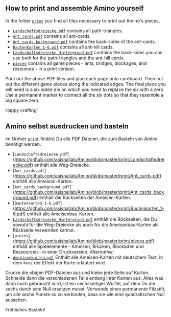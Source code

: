 ## How to print and assemble Amino yourself

In the folder [`print`](https://github.com/asishallab/Amino/tree/master/print) you find all files necessary to print out Amino's pieces.

* [`Landschaftsdreiecke.pdf`](https://github.com/asishallab/Amino/blob/master/print/Landschaftsdreiecke.pdf) contains all path-triangles.
* [`Ant_cards.pdf`](https://github.com/asishallab/Amino/blob/master/print/Ant_cards.pdf) contains all ant-cards.
* [`Ant_cards_background.pdf`](https://github.com/asishallab/Amino/blob/master/print/Ant_cards_background.pdf) contains the back-sides of the ant-cards.
* [`Bautenkarten_1-6.pdf`](https://github.com/asishallab/Amino/blob/master/print/Bautenkarten_1-6.pdf) contains all ant-hill cards.
* [`Landschaftsdreiecke_Hintergrund.pdf`](https://github.com/asishallab/Amino/blob/master/print/Landschaftsdreiecke_Hintergrund.pdf) contains the back-sides you can use both for the path-triangles and the ant-hill cards.
* [`pieces`](https://github.com/asishallab/Amino/blob/master/print/pieces.pdf) contains all game pieces - ants, bridges, blockages, and resources - in a print version. 

Print out the above PDF files and glue each page onto cardboard. Then cut out the different game pieces along the indicated edges. The final piece you will need is a six sided die on which you need to replace the six with a zero. Use a permanent marker to connect all the six dots so that they resemble a big square zero.

Happy crafting!

## Amino selbst ausdrucken und basteln

Im Ordner [`print`](https://github.com/asishallab/Amino/tree/master/print) findest Du alle PDF Dateien, die zum Basteln von Amino benötigt werden.

* [`Landschaftsdreiecke.pdf`] (https://github.com/asishallab/Amino/blob/master/print/Landschaftsdreiecke.pdf) enthält alle Weg-Dreiecke.
* [`Ant_cards.pdf`] (https://github.com/asishallab/Amino/blob/master/print/Ant_cards.pdf) enthält alle Ameisen-Karten.
* [`Ant_cards_background.pdf`] (https://github.com/asishallab/Amino/blob/master/print/Ant_cards_background.pdf) enthält die Rückseiten der Ameisen-Karten.
* [`Bautenkarten_1-6.pdf`] (https://github.com/asishallab/Amino/blob/master/print/Bautenkarten_1-6.pdf) enthält alle Ameisenbau-Karten.
* [`Landschaftsdreiecke_Hintergrund.pdf`](https://github.com/asishallab/Amino/blob/master/print/Landschaftsdreiecke_Hintergrund.pdf) enthält die Rückseiten, die Du sowohl für die Weg-Dreiecke als auch für die Ameisenbau-Karten als Rückseite verwenden kannst.
* [`pieces`] (https://github.com/asishallab/Amino/blob/master/print/pieces.pdf) enthält alle Spielelemente - Ameisen, Brücken, Blockaden und Ressourcen - in einer Druckversion.
_Alternative:_
* [`Amseisenkarten.pdf`](https://github.com/asishallab/Amino/blob/master/print/Amseisenkarten.pdf) Enthält alle Ameisen-Karten mit deutschem Text, in dem kurz der Effekt der Karte erläutert wird.

Drucke die obigen PDF-Dateien aus und klebe jede Seite auf Karton. Schneide dann die verschiedenen Teile entlang ihrer Kanten aus. Alles was dann noch gebraucht wird, ist ein sechsseitiger Würfel, auf dem Du die sechs durch eine Null ersetzen musst. Verwende einen permanente Filzstift, um alle sechs Punkte so zu verbinden, dass sie wie eine quadratischen Null aussehen.

Fröhliches Basteln!
